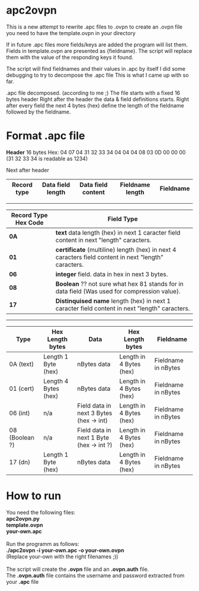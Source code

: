 # apc2ovpn

This is a new attempt to rewrite .apc files to .ovpn
to create an .ovpn file you need to have the template.ovpn in your directory

If in future .apc files more fields/keys are added the program will list them.
Fields in template.ovpn are presented as {fieldname}.
The script will replace them with the value of the responding keys it found. 


The script will find fieldnames and their values in .apc by itself
I did some debugging to try to decompose the .apc file
This is what I came up with so far.

.apc file decomposed. (according to me ;) 
The file starts with a fixed 16 bytes header
Right after the header the data & field definitions starts.
Right after every field the next 4 bytes (hex) define the length of the fieldname followed by the fieldname.

# Format .apc file

**Header** 16 bytes Hex:
04 07 04 31 32 33 34 04 04 04 08 03 0D 00 00 00    (31 32 33 34 is readable as 1234)

Next after header <br>

Record type | Data field length | Data field content | Fieldname length | Fieldname
---- | ---- | ---- | ---- | ---- 

---

**Record Type Hex Code** | **Field Type**
---- | ----
**0A** | **text** data length (hex) in next 1 caracter field content in next "length" caracters.
**01** | **certificate** (multiline) length (hex) in next 4 caracters field content in next "length" caracters.
**06** | **integer** field. data in hex in next 3 bytes.
**08** | **Boolean** ?? not sure what hex 81 stands for in data field (Was used for compression value).
**17** | **Distinquised name** length (hex) in next 1 caracter field content in next "length" caracters.

---

**Type**  | **Hex Length bytes** | **Data** | **Hex Length bytes** | **Fieldname**
------------- | ------------- | ------------- | ------------- | -------------
0A (text) | Length 1 Byte (hex)|nBytes data | Length in 4 Bytes (hex)| Fieldname in nBytes
01 (cert) | Length 4 Bytes (hex) | nBytes data | Length in 4 Bytes (hex)| Fieldname in nBytes
06 (int) |  n/a | Field data in next 3 Bytes (hex -> int) | Length in 4 Bytes (hex)| Fieldname in nBytes
08 (Boolean ?) | n/a |Field data in next 1 Byte (hex -> int ?) | Length in 4 Bytes (hex)| Fieldname in nBytes
17 (dn) | Length 1 Byte (hex)|nBytes data | Length in 4 Bytes (hex)| Fieldname in nBytes

# How to run
You need the following files:<br>
**apc2ovpn.py**<br>
**template.ovpn**<br>
**your-own.apc**<br>
<br>
Run the programm as follows:<br>
**./apc2ovpn -i your-own.apc -o your-own.ovpn**<br>
(Replace your-own with the right filenames ;))<br>
<br>
The script will create the **.ovpn** file and an **.ovpn.auth** file.<br>
The **.ovpn.auth** file contains the username and password extracted from your **.apc** file
